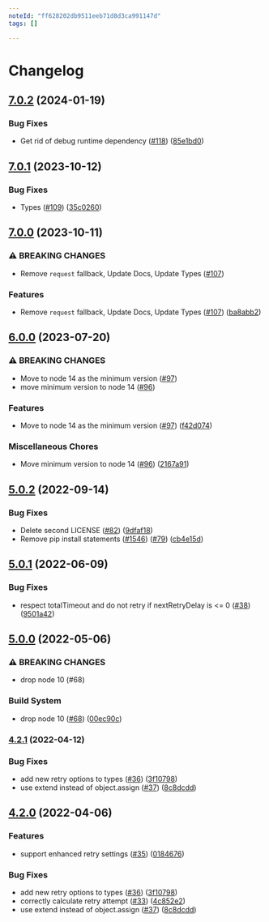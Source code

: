 ```yaml
---
noteId: "ff628202db9511eeb71d8d3ca991147d"
tags: []

---
```


# Changelog

## [7.0.2](https://github.com/googleapis/retry-request/compare/v7.0.1...v7.0.2) (2024-01-19)


### Bug Fixes

* Get rid of debug runtime dependency ([#118](https://github.com/googleapis/retry-request/issues/118)) ([85e1bd0](https://github.com/googleapis/retry-request/commit/85e1bd0a46630876757344405a6c8620d9de6451))

## [7.0.1](https://github.com/googleapis/retry-request/compare/v7.0.0...v7.0.1) (2023-10-12)


### Bug Fixes

* Types ([#109](https://github.com/googleapis/retry-request/issues/109)) ([35c0260](https://github.com/googleapis/retry-request/commit/35c02608138a4b66cf488e4e1e90cbff05d42c2f))

## [7.0.0](https://github.com/googleapis/retry-request/compare/v6.0.0...v7.0.0) (2023-10-11)


### ⚠ BREAKING CHANGES

* Remove `request` fallback, Update Docs, Update Types ([#107](https://github.com/googleapis/retry-request/issues/107))

### Features

* Remove `request` fallback, Update Docs, Update Types ([#107](https://github.com/googleapis/retry-request/issues/107)) ([ba8abb2](https://github.com/googleapis/retry-request/commit/ba8abb242ff21921a81e3178081806e95a902a68))

## [6.0.0](https://github.com/googleapis/retry-request/compare/v5.0.2...v6.0.0) (2023-07-20)


### ⚠ BREAKING CHANGES

* Move to node 14 as the minimum version ([#97](https://github.com/googleapis/retry-request/issues/97))
* move minimum version to node 14 ([#96](https://github.com/googleapis/retry-request/issues/96))

### Features

* Move to node 14 as the minimum version ([#97](https://github.com/googleapis/retry-request/issues/97)) ([f42d074](https://github.com/googleapis/retry-request/commit/f42d0743de048fdf46c7f480f3dec59c2caefa5a))


### Miscellaneous Chores

* Move minimum version to node 14 ([#96](https://github.com/googleapis/retry-request/issues/96)) ([2167a91](https://github.com/googleapis/retry-request/commit/2167a91c36e95522ad7e7293b4744ddd81c6166e))

## [5.0.2](https://github.com/googleapis/retry-request/compare/v5.0.1...v5.0.2) (2022-09-14)


### Bug Fixes

* Delete second LICENSE ([#82](https://github.com/googleapis/retry-request/issues/82)) ([9dfaf18](https://github.com/googleapis/retry-request/commit/9dfaf1819b18b6d660924951b9cf1c509b6e9870))
* Remove pip install statements ([#1546](https://github.com/googleapis/retry-request/issues/1546)) ([#79](https://github.com/googleapis/retry-request/issues/79)) ([cb4e15d](https://github.com/googleapis/retry-request/commit/cb4e15d6e8ae9d72855ed1071957afe9d301b12e))

## [5.0.1](https://github.com/googleapis/retry-request/compare/v5.0.0...v5.0.1) (2022-06-09)


### Bug Fixes

* respect totalTimeout and do not retry if nextRetryDelay is <= 0 ([#38](https://github.com/googleapis/retry-request/issues/38)) ([9501a42](https://github.com/googleapis/retry-request/commit/9501a42d06a620282dcd2ff9990fd0b5033a990b))

## [5.0.0](https://github.com/googleapis/retry-request/compare/v4.2.2...v5.0.0) (2022-05-06)


### ⚠ BREAKING CHANGES

* drop node 10 (#68)

### Build System

* drop node 10 ([#68](https://github.com/googleapis/retry-request/issues/68)) ([00ec90c](https://github.com/googleapis/retry-request/commit/00ec90c4d3cb29245ca746e0e133fcddc22d2251))

### [4.2.1](https://github.com/googleapis/retry-request/compare/v4.2.0...v4.2.1) (2022-04-12)


### Bug Fixes

* add new retry options to types ([#36](https://github.com/googleapis/retry-request/issues/36)) ([3f10798](https://github.com/googleapis/retry-request/commit/3f10798f47c03b50f1ba352b04d09ea3d0458b9c))
* use extend instead of object.assign ([#37](https://github.com/googleapis/retry-request/issues/37)) ([8c8dcdd](https://github.com/googleapis/retry-request/commit/8c8dcdd7d6262ce305c93fa4a8a7b2630e984824))

## [4.2.0](https://github.com/googleapis/retry-request/compare/v4.1.0...v4.2.0) (2022-04-06)


### Features

* support enhanced retry settings ([#35](https://github.com/googleapis/retry-request/issues/35)) ([0184676](https://github.com/googleapis/retry-request/commit/0184676dee36596fb939fb4559af11d0a14f64bd))


### Bug Fixes

* add new retry options to types ([#36](https://github.com/googleapis/retry-request/issues/36)) ([3f10798](https://github.com/googleapis/retry-request/commit/3f10798f47c03b50f1ba352b04d09ea3d0458b9c))
* correctly calculate retry attempt ([#33](https://github.com/googleapis/retry-request/issues/33)) ([4c852e2](https://github.com/googleapis/retry-request/commit/4c852e2ba22a7f75edfb3c905bd37a7e9913e67d))
* use extend instead of object.assign ([#37](https://github.com/googleapis/retry-request/issues/37)) ([8c8dcdd](https://github.com/googleapis/retry-request/commit/8c8dcdd7d6262ce305c93fa4a8a7b2630e984824))
